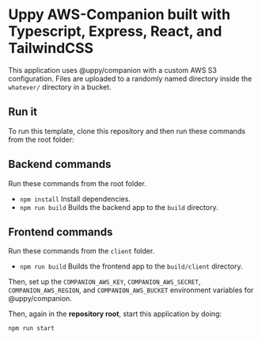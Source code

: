 # Uppy AWS-Companion built with Typescript, Express, React, and TailwindCSS

This application uses @uppy/companion with a custom AWS S3 configuration.
Files are uploaded to a randomly named directory inside the `whatever/` directory in a bucket.

## Run it

To run this template, clone this repository and then run these commands from the root folder:

## Backend commands
Run these commands from the root folder.

- `npm install` Install dependencies.
- `npm run build` Builds the backend app to the `build` directory.

## Frontend commands
Run these commands from the `client` folder.

- `npm run build` Builds the frontend app to the `build/client` directory.

Then, set up the `COMPANION_AWS_KEY`, `COMPANION_AWS_SECRET`, `COMPANION_AWS_REGION`, and `COMPANION_AWS_BUCKET` environment variables for @uppy/companion.

Then, again in the **repository root**, start this application by doing:

```bash
npm run start
```





